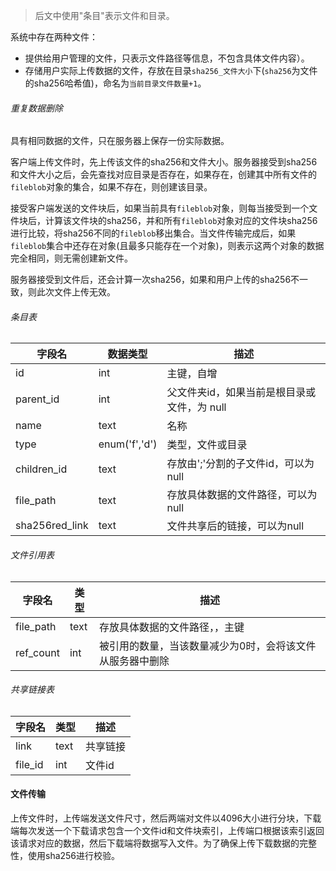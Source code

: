 > 后文中使用"条目"表示文件和目录。

系统中存在两种文件：
* 提供给用户管理的文件，只表示文件路径等信息，不包含具体文件内容）。
* 存储用户实际上传数据的文件，存放在目录`sha256_文件大小`下(`sha256`为文件的sha256哈希值)，命名为`当前目录文件数量+1`。

###### 重复数据删除
具有相同数据的文件，只在服务器上保存一份实际数据。

客户端上传文件时，先上传该文件的sha256和文件大小。服务器接受到sha256和文件大小之后，会先查找对应目录是否存在，如果存在，创建其中所有文件的`fileblob`对象的集合，如果不存在，则创建该目录。

接受客户端发送的文件块后，如果当前具有`fileblob`对象，则每当接受到一个文件块后，计算该文件块的sha256，并和所有`fileblob`对象对应的文件块sha256进行比较，将sha256不同的`fileblob`移出集合。当文件传输完成后，如果`fileblob`集合中还存在对象(且最多只能存在一个对象)，则表示这两个对象的数据完全相同，则无需创建新文件。

服务器接受到文件后，还会计算一次sha256，如果和用户上传的sha256不一致，则此次文件上传无效。

###### 条目表
|字段名|数据类型|描述|
|--|--|--|
|id|int|主键，自增|
|parent_id|int|父文件夹id，如果当前是根目录或文件，为 null|
|name|text|名称|
|type|enum('f','d')|类型，文件或目录|
|children_id|text|存放由';'分割的子文件id，可以为null|
|file_path|text|存放具体数据的文件路径，可以为null|
|sha256red_link|text|文件共享后的链接，可以为null|

###### 文件引用表
|字段名|类型|描述|
|--|--|--|
|file_path|text|存放具体数据的文件路径，，主键|
|ref_count|int|被引用的数量，当该数量减少为0时，会将该文件从服务器中删除|

###### 共享链接表
|字段名|类型|描述|
|--|--|--|
|link|text|共享链接|
|file_id|int|文件id|


#### 文件传输
上传文件时，上传端发送文件尺寸，然后两端对文件以4096大小进行分块，下载端每次发送一个下载请求包含一个文件id和文件块索引，上传端口根据该索引返回该请求对应的数据，然后下载端将数据写入文件。为了确保上传下载数据的完整性，使用sha256进行校验。

